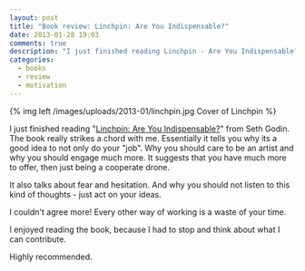 ```yaml
---
layout: post
title: "Book review: Linchpin: Are You Indispensable?"
date: 2013-01-28 19:03
comments: true
description: "I just finished reading Linchpin - Are You Indispensable? from Seth Godin. Here is my review."
categories: 
  - books
  - review
  - motivation
---
```


{% img left /images/uploads/2013-01/linchpin.jpg Cover of Linchpin %}

I just finished reading "[Linchpin: Are You Indispensable?][1]" from Seth Godin. The book really strikes a chord with me. Essentially it tells you why its a good idea to not only do your "job". Why you should care to be an artist and why you should engage much more. It suggests that you have much more to offer, then just being a cooperate drone.

It also talks about fear and hesitation. And why you should not listen to this kind of thoughts - 
just act on your ideas.

I couldn't agree more! Every other way of working is a waste of your time. 

I enjoyed reading the book, because I had to stop and think about what I can contribute.

Highly recommended.

[1]: http://www.amazon.de/gp/product/1591844096/ref=as_li_qf_sp_asin_il?ie=UTF8&amp;camp=1638&amp;creative=6742&amp;creativeASIN=1591844096&amp;linkCode=as2&amp;tag=distributrocu-21
